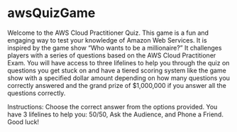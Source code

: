 # awsQuizGame
Welcome to the AWS Cloud Practitioner Quiz. This game is a fun and engaging way to test your knowledge of Amazon Web Services. It is inspired by the game show “Who wants to be a millionaire?” It challenges players with a series of questions based on the AWS Cloud Practitioner Exam. You will have access to three lifelines to help you through the quiz on questions you get stuck on and have a tiered scoring system like the game show with a specified dollar amount depending on how many questions you correctly answered and the grand prize of $1,000,000 if you answer all the questions correctly. 

Instructions:
Choose the correct answer from the options provided.
You have 3 lifelines to help you: 50/50, Ask the Audience, and Phone a Friend.
Good luck!